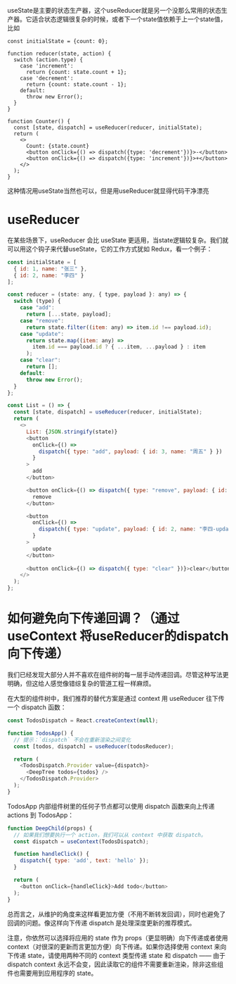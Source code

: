 
useState是主要的状态生产器，这个useReducer就是另一个没那么常用的状态生产器。它适合状态逻辑很复杂的时候，或者下一个state值依赖于上一个state值，比如
```
const initialState = {count: 0};

function reducer(state, action) {
  switch (action.type) {
    case 'increment':
      return {count: state.count + 1};
    case 'decrement':
      return {count: state.count - 1};
    default:
      throw new Error();
  }
}

function Counter() {
  const [state, dispatch] = useReducer(reducer, initialState);
  return (
    <>
      Count: {state.count}
      <button onClick={() => dispatch({type: 'decrement'})}>-</button>
      <button onClick={() => dispatch({type: 'increment'})}>+</button>
    </>
  );
}

```
这种情况用useState当然也可以，但是用useReducer就显得代码干净漂亮

# useReducer
在某些场景下，useReducer 会比 useState 更适用，当state逻辑较复杂。我们就可以用这个钩子来代替useState，它的工作方式犹如 Redux，看一个例子：

```js
const initialState = [
  { id: 1, name: "张三" },
  { id: 2, name: "李四" }
];

const reducer = (state: any, { type, payload }: any) => {
  switch (type) {
    case "add":
      return [...state, payload];
    case "remove":
      return state.filter((item: any) => item.id !== payload.id);
    case "update":
      return state.map((item: any) =>
        item.id === payload.id ? { ...item, ...payload } : item
      );
    case "clear":
      return [];
    default:
      throw new Error();
  }
};

const List = () => {
  const [state, dispatch] = useReducer(reducer, initialState);
  return (
    <>
      List: {JSON.stringify(state)}
      <button
        onClick={() =>
          dispatch({ type: "add", payload: { id: 3, name: "周五" } })
        }
      >
        add
      </button>

      <button onClick={() => dispatch({ type: "remove", payload: { id: 1 } })}>
        remove
      </button>

      <button
        onClick={() =>
          dispatch({ type: "update", payload: { id: 2, name: "李四-update" } })
        }
      >
        update
      </button>
      
      <button onClick={() => dispatch({ type: "clear" })}>clear</button>
    </>
  );
};
```


# 如何避免向下传递回调？（通过useContext 将useReducer的dispatch向下传递）
我们已经发现大部分人并不喜欢在组件树的每一层手动传递回调。尽管这种写法更明确，但这给人感觉像错综复杂的管道工程一样麻烦。

在大型的组件树中，我们推荐的替代方案是通过 context 用 useReducer 往下传一个 dispatch 函数：

```js
const TodosDispatch = React.createContext(null);

function TodosApp() {
  // 提示：`dispatch` 不会在重新渲染之间变化
  const [todos, dispatch] = useReducer(todosReducer);

  return (
    <TodosDispatch.Provider value={dispatch}>
      <DeepTree todos={todos} />
    </TodosDispatch.Provider>
  );
}
```

TodosApp 内部组件树里的任何子节点都可以使用 dispatch 函数来向上传递 actions 到 TodosApp：

```js
function DeepChild(props) {
  // 如果我们想要执行一个 action，我们可以从 context 中获取 dispatch。
  const dispatch = useContext(TodosDispatch);

  function handleClick() {
    dispatch({ type: 'add', text: 'hello' });
  }

  return (
    <button onClick={handleClick}>Add todo</button>
  );
}
```

总而言之，从维护的角度来这样看更加方便（不用不断转发回调），同时也避免了回调的问题。像这样向下传递 dispatch 是处理深度更新的推荐模式。

注意，你依然可以选择将应用的 state 作为 props（更显明确）向下传递或者使用 context（对很深的更新而言更加方便）向下传递。如果你选择使用 context 来向下传递 state，请使用两种不同的 context 类型传递 state 和 dispatch —— 由于 dispatch context 永远不会变，因此读取它的组件不需要重新渲染，除非这些组件也需要用到应用程序的 state。

